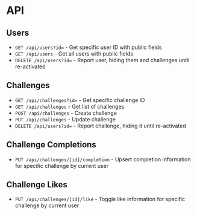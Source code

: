 # API

## Users

- `GET /api/users?id=` - Get specific user ID with public fields
- `GET /api/users` - Get all users with public fields
- `DELETE /api/users?id=` - Report user, hiding them and challenges until re-activated

## Challenges

- `GET /api/challenges?id=` - Get specific challenge ID
- `GET /api/challenges` - Get list of challenges
- `POST /api/challenges` - Create challenge
- `PUT /api/challenges` - Update challenge
- `DELETE /api/users?id=` - Report challenge, hiding it until re-activated

## Challenge Completions

- `PUT /api/challenges/[id]/completion` - Upsert completion information for specific challenge by current user

## Challenge Likes

- `PUT /api/challenges/[id]/like` - Toggle like information for specific challenge by current user
